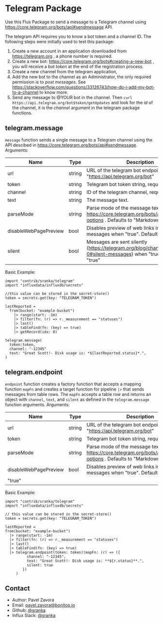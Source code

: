 # Telegram Package

Use this Flux Package to send a message to a Telegram channel using https://core.telegram.org/bots/api#sendmessage API.

The telegram API requires you to know a bot token and a channel ID. The following steps were initially used to test this package:
   1. Create a new account in an application downloaded from https://telegram.org , a phone number is required.
   1. Create a new bot: https://core.telegram.org/bots#creating-a-new-bot , you will receive a bot *token* at the end of the registration process.
   1. Create a new channel from the telegram application,
   1. Add the new bot to the channel as an Administrator, the only required permission is to _post messages_. See https://stackoverflow.com/questions/33126743/how-do-i-add-my-bot-to-a-channel to know more.
   1. Send any message to @YOUR bot in the channel. Then `curl https://api.telegram.org/bot$token/getUpdates` and look for the _id_ of the channel, it is the *channel* argument in the telegram package functions.

## telegram.message

`message` function sends a single message to a Telegram channel using the API descibed in https://core.telegram.org/bots/api#sendmessage. Arguments:

| Name     | Type   | Description                                                       |
| ----     | ----   | -----------                                                       |
| url | string | URL of the telegram bot endpoint. Defaults to: "https://api.telegram.org/bot" |
| token  | string | Telegram bot token string, required. |
| channel | string | ID of the telegram channel, required. |
| text | string | The message text. |
| parseMode  | string | Parse mode of the message text per https://core.telegram.org/bots/api#formatting-options . Defaults to "MarkdownV2" |
| disableWebPagePreview  | bool | Disables preview of web links in the sent messages when "true". Defaults to "false" |
| silent  | bool | Messages are sent silently (https://telegram.org/blog/channels-2-0#silent-messages) when "true". Defaults to "true" |


Basic Example:

    import "contrib/sranka/telegram"
    import "influxdata/influxdb/secrets"

    //this value can be stored in the secret-store()
    token = secrets.get(key: "TELEGRAM_TOKEN")

    lastReported =
      from(bucket: "example-bucket")
        |> range(start: -1m)
        |> filter(fn: (r) => r._measurement == "statuses")
        |> last()
        |> tableFind(fn: (key) => true)
        |> getRecord(idx: 0)

    telegram.message(
      token:token,
      channel: "-12345"
      text: "Great Scott!- Disk usage is: *${lastReported.status}*.",
    )

## telegram.endpoint 

`endpoint` function creates a factory function that accepts a mapping function `mapFn` and creates a target function for pipeline `|>` that sends messages from table rows. The `mapFn` accepts a table row and returns an object with `channel`, `text`, and `silent` as defined in the `telegram.message` function arguments. Arguments:

| Name     | Type   | Description                                                       |
| ----     | ----   | -----------                                                       |
| url | string | URL of the telegram bot endpoint. Defaults to: "https://api.telegram.org/bot" |
| token  | string | Telegram bot token string, required. |
| parseMode  | string | Parse mode of the message text per https://core.telegram.org/bots/api#formatting-options . Defaults to "MarkdownV2" |
| disableWebPagePreview  | bool | Disables preview of web links in the sent messages when "true". Defaults to "false" |
"true" |

Basic Example:

    import "contrib/sranka/telegram"
    import "influxdata/influxdb/secrets"

    // this value can be stored in the secret-store()
    token = secrets.get(key: "TELEGRAM_TOKEN")

    lastReported =
    from(bucket: "example-bucket")
      |> range(start: -1m)
      |> filter(fn: (r) => r._measurement == "statuses")
      |> last()
      |> tableFind(fn: (key) => true)
      |> telegram.endpoint(token: token)(mapFn: (r) => ({
              channel: "-12345", 
              text: "Great Scott!- Disk usage is: **${r.status}**.", 
              silent: true
            })
         )

## Contact

- Author: Pavel Zavora
- Email: pavel.zavora@bonitoo.io
- Github: [@sranka](https://github.com/sranka)
- Influx Slack: [@sranka](https://influxdata.com/slack)

